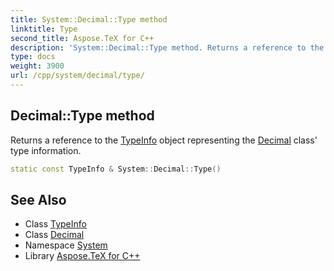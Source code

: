 ```yaml
---
title: System::Decimal::Type method
linktitle: Type
second_title: Aspose.TeX for C++
description: 'System::Decimal::Type method. Returns a reference to the TypeInfo object representing the Decimal class'' type information in C++.'
type: docs
weight: 3900
url: /cpp/system/decimal/type/
---
```

## Decimal::Type method


Returns a reference to the [TypeInfo](../../typeinfo/) object representing the [Decimal](../) class' type information.

```cpp
static const TypeInfo & System::Decimal::Type()
```

## See Also

* Class [TypeInfo](../../typeinfo/)
* Class [Decimal](../)
* Namespace [System](../../)
* Library [Aspose.TeX for C++](../../../)
